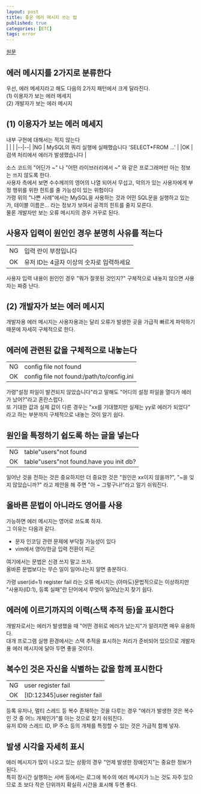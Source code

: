 ```yaml
---
layout: post
title: 좋은 에러 메시지 쓰는 법
published: true
categories: [ETC]
tags: error
---
```

[원문](https://qiita.com/castaneai/items/da6baec750370689e2fa)
  
## 에러 메시지를 2가지로 분류한다
우선, 에러 메세지라고 해도 다음의 2가지 패턴에서 크게 달라진다.  
(1) 이용자가 보는 에러 메세지  
(2) 개발자가 보는 에러 메시지  
  
  
## (1) 이용자가 보는 에러 메세지
내부 구현에 대해서는 적지 않는다  
|  |  |
|--|--|
|NG	| MySQL의 쿼리 실행에 실패했습니다 'SELECT*FROM ...' |
|OK	| 검색 처리에서 에러가 발생했습니다 |
  
소스 코드의 "어딘가 ~" 나 "어떤 라이브러리에서 ~" 와 같은 프로그래머만 아는 정보는 쓰지 않도록 한다.  
사용자 측에서 보면 수수께끼의 영어의 나열 되어서 무섭고, 악의가 있는 사용자에게 부정 행위를 위한 힌트를 줄 가능성이 있는 위험이다  
가령 위의 "나쁜 사례"에서는 MySQL을 사용하는 것과 어떤 SQL문을 실행하고 있는가, 테이블 이름은... 라는 정보가 보여서 공격의 힌트를 줄지 모른다.  
물론 개발자만 보는 오류 메시지의 경우 거꾸로 된다.  
  
  
## 사용자 입력이 원인인 경우 분명히 사유를 적는다
  
|  |  |
|--|--|
|NG	| 입력 란이 부정입니다 |
|OK	| 유저 ID는 4글자 이상의 숫자로 입력하세요 |
  
사용자 입력 내용이 원인인 경우 "뭐가 잘못된 것인지?" 구체적으로 내놓지 않으면 사용자는 짜증 난다.  
  
  
## (2) 개발자가 보는 에러 메시지
개발자용 에러 메시지는 사용자용과는 달리 오류가 발생한 곳을 가급적 빠르게 파악하기 때문에 자세히 구체적으로 한다.    
  
  
## 에러에 관련된 값을 구체적으로 내놓는다
  
|  |  |
|--|--|
|NG	| config file not found |
|OK	| config file not found:/path/to/config.ini |
  
가령"설정 파일이 발견되지 않았습니다"라고 말해도 "어디의 설정 파일을 열다가 에러가 났어?"라고 혼란스럽다.  
또 기대한 값과 실제 값이 다른 경우는 "xx를 기대했지만 실제는 yy로 에러가 되었다" 라고 하는 부분까지 구체적으로 내놓는 것이 알기 쉽다.  
  
  
## 원인을 특정하기 쉽도록 하는 글을 넣는다
  
|  |  |
|--|--|
|NG	| table"users"not found |
|OK	| table"users"not found.have you init db? |
  
일어난 것을 전하는 것은 중요하지만 더 중요한 것은 "원인은 xx이지 않을까?", "~을 잊지 않았습니까?" 라고 제안을 해 주면 "아 ~ 그렇구나!"라고 알기 쉬워진다.  
  
  
## 올바른 문법이 아니라도 영어를 사용
가능하면 에러 메시지는 영어로 쓰도록 하자.  
그 이유는 다음과 같다.   
- 문자 인코딩 관련 문제에 부닥칠 가능성이 있다
- vim에서 영어/한글 입력 전환이 피곤
  
여기에서는 문법은 신경 쓰지 말고 쓰자.  
올바른 문법보다는 무슨 일이 일어나는지 알면 충분하다.  
  
가령 user(id=1) register fail 라는 오류 메시지는 (아마도)문법적으로는 이상하지만 "사용자(ID:1), 등록 실패"란 단어에서 무엇이 일어났는지 찾기 쉽다.  
  
  
## 에러에 이르기까지의 이력(스택 추적 등)을 표시한다
개발자로서는 에러가 발생했을 때 "어떤 경위로 에러가 났는지"가 알려지면 매우 유용하다.  
대개 프로그램 실행 환경에서는 스택 추적을 표시하는 처리가 준비되어 있으므로 개발자용 에러 메시지에 달아 두면 좋을 것이다.  
  
  
## 복수인 것은 자신을 식별하는 값을 함께 표시한다
  
|  |  |
|--|--|
|NG	| user register fail |
|OK	| [ID:12345]user register fail |
  
등록 유저나, 멀티 스레드 등 복수 존재하는 것을 다루는 경우 "에러가 발생한 것은 복수인 것 중 어느 개체인가"를 아는 것으로 찾기 쉬워진다.  
유저 ID와 스레드 ID, IP 주소 등의 개체를 특정할 수 있는 것은 가급적 함께 넣자.  
  
  
## 발생 시각을 자세히 표시
에러 메시지가 많이 나오고 있는 상황의 경우 "언제 발생한 장애인지"는 중요한 정보가 된다.  
특히 장시간 실행하는 서버 등에서는 로그에 복수의 에러 메시지가 느는 것도 자주 있으므로 초 보다 작은 단위까지 확실히 시간을 표시해 두면 좋다.  
